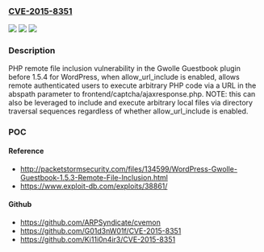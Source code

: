 ### [CVE-2015-8351](https://cve.mitre.org/cgi-bin/cvename.cgi?name=CVE-2015-8351)
![](https://img.shields.io/static/v1?label=Product&message=n%2Fa&color=blue)
![](https://img.shields.io/static/v1?label=Version&message=n%2Fa&color=blue)
![](https://img.shields.io/static/v1?label=Vulnerability&message=n%2Fa&color=brighgreen)

### Description

PHP remote file inclusion vulnerability in the Gwolle Guestbook plugin before 1.5.4 for WordPress, when allow_url_include is enabled, allows remote authenticated users to execute arbitrary PHP code via a URL in the abspath parameter to frontend/captcha/ajaxresponse.php.  NOTE: this can also be leveraged to include and execute arbitrary local files via directory traversal sequences regardless of whether allow_url_include is enabled.

### POC

#### Reference
- http://packetstormsecurity.com/files/134599/WordPress-Gwolle-Guestbook-1.5.3-Remote-File-Inclusion.html
- https://www.exploit-db.com/exploits/38861/

#### Github
- https://github.com/ARPSyndicate/cvemon
- https://github.com/G01d3nW01f/CVE-2015-8351
- https://github.com/Ki11i0n4ir3/CVE-2015-8351

